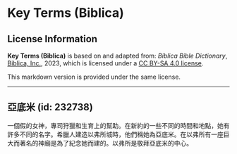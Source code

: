 # Key Terms (Biblica)

## License Information

**Key Terms (Biblica)** is based on and adapted from: _Biblica Bible Dictionary_, [Biblica, Inc.](https://www.biblica.com/), 2023, which is licensed under a [CC BY-SA 4.0 license](https://creativecommons.org/licenses/by-sa/4.0/legalcode.en).

This markdown version is provided under the same license.



--------------------------------

## 亞底米 (id: 232738)

一個假的女神，專司狩獵和生育上的幫助。在新約的一些不同的時間和地點，她有許多不同的名字。希臘人建造以弗所城時，他們稱她為亞底米。在以弗所有一座巨大而著名的神廟是為了紀念她而建的。以弗所是敬拜亞底米的中心。


